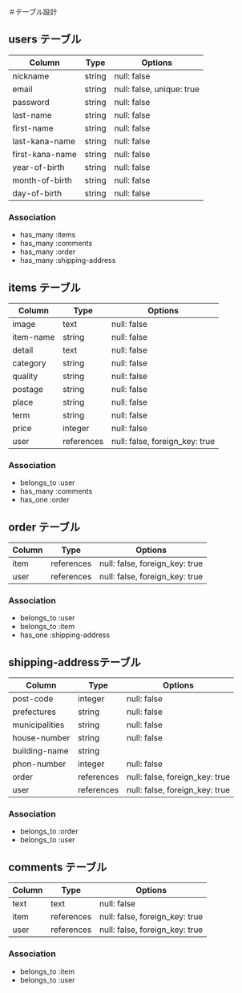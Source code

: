 ＃テーブル設計

## users テーブル

| Column             | Type   | Options                   |
| ------------------ | ------ | ------------------------- |
| nickname           | string | null: false               |
| email              | string | null: false, unique: true |
| password           | string | null: false               |
| last-name          | string | null: false               |
| first-name         | string | null: false               |
| last-kana-name     | string | null: false               |
| first-kana-name    | string | null: false               |
| year-of-birth      | string | null: false               |
| month-of-birth     | string | null: false               |
| day-of-birth       | string | null: false               |

### Association

- has_many :items
- has_many :comments
- has_many :order
- has_many :shipping-address


## items テーブル

| Column             | Type       | Options                        |
| ------------------ | ---------- | ------------------------------ |
| image              | text       | null: false                    |
| item-name          | string     | null: false                    |
| detail             | text       | null: false                    |
| category           | string     | null: false                    |
| quality            | string     | null: false                    |
| postage            | string     | null: false                    |
| place              | string     | null: false                    |
| term               | string     | null: false                    |
| price              | integer    | null: false                    |
| user               | references | null: false, foreign_key: true |

### Association

- belongs_to :user
- has_many :comments
- has_one :order

## order テーブル

| Column             | Type         | Options                              |
| ------------------ | ------------ | ------------------------------------ |
| item               | references   | null: false, foreign_key: true       |
| user               | references   | null: false, foreign_key: true       |


### Association

- belongs_to :user
- belongs_to :item
- has_one :shipping-address


## shipping-addressテーブル

| Column             | Type       | Options                        |
| ------------------ | ---------- | ------------------------------ |
| post-code          | integer    | null: false                    |
| prefectures        | string     | null: false                    |
| municipalities     | string     | null: false                    |
| house-number       | string     | null: false                    |
| building-name      | string     |                                |
| phon-number        | integer    | null: false                    |
| order              | references | null: false, foreign_key: true |
| user               | references | null: false, foreign_key: true |
### Association

- belongs_to :order
- belongs_to :user


## comments テーブル

| Column             | Type       | Options                        |
| ------------------ | ---------- | ------------------------------ |
| text               | text       | null: false                    |
| item               | references | null: false, foreign_key: true |
| user               | references | null: false, foreign_key: true |


### Association

- belongs_to :item
- belongs_to :user


